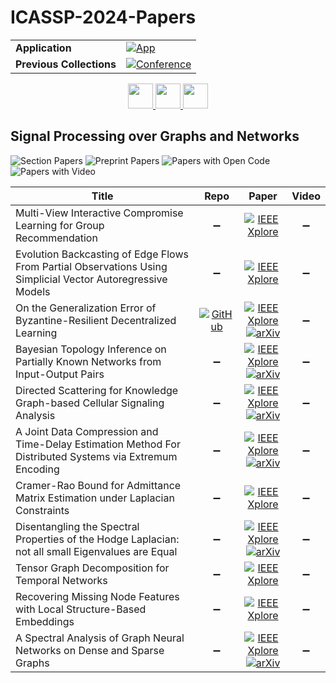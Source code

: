 # ICASSP-2024-Papers

<table>
    <tr>
        <td><strong>Application</strong></td>
        <td>
            <a href="https://huggingface.co/spaces/DmitryRyumin/NewEraAI-Papers" style="float:left;">
                <img src="https://img.shields.io/badge/🤗-NewEraAI--Papers-FFD21F.svg" alt="App" />
            </a>
        </td>
    </tr>
    <tr>
        <td><strong>Previous Collections</strong></td>
        <td>
            <a href="https://github.com/DmitryRyumin/ICASSP-2023-24-Papers/blob/main/README_2023.md">
                <img src="http://img.shields.io/badge/ICASSP-2023-0073AE.svg" alt="Conference">
            </a>
        </td>
    </tr>
</table>

<div align="center">
    <a href="https://github.com/DmitryRyumin/ICASSP-2023-24-Papers/blob/main/sections/2024/main/IVMSP-P15.md">
        <img src="https://cdn.jsdelivr.net/gh/DmitryRyumin/NewEraAI-Papers@main/images/left.svg" width="40" alt="" />
    </a>
    <a href="https://github.com/DmitryRyumin/ICASSP-2023-24-Papers/">
        <img src="https://cdn.jsdelivr.net/gh/DmitryRyumin/NewEraAI-Papers@main/images/home.svg" width="40" alt="" />
    </a>
    <a href="https://github.com/DmitryRyumin/ICASSP-2023-24-Papers/blob/main/sections/2024/main/SLP-L21.md">
        <img src="https://cdn.jsdelivr.net/gh/DmitryRyumin/NewEraAI-Papers@main/images/right.svg" width="40" alt="" />
    </a>
</div>


## Signal Processing over Graphs and Networks

![Section Papers](https://img.shields.io/badge/Section%20Papers-11-42BA16) ![Preprint Papers](https://img.shields.io/badge/Preprint%20Papers-6-b31b1b) ![Papers with Open Code](https://img.shields.io/badge/Papers%20with%20Open%20Code-1-1D7FBF) ![Papers with Video](https://img.shields.io/badge/Papers%20with%20Video-0-FF0000)

| **Title** | **Repo** | **Paper** | **Video** |
|-----------|:--------:|:---------:|:---------:|
| Multi-View Interactive Compromise Learning for Group Recommendation | :heavy_minus_sign: | [![IEEE Xplore](https://img.shields.io/badge/IEEE-10445991-E4A42C.svg)](https://ieeexplore.ieee.org/document/10445991) | :heavy_minus_sign: |
| Evolution Backcasting of Edge Flows From Partial Observations Using Simplicial Vector Autoregressive Models | :heavy_minus_sign: | [![IEEE Xplore](https://img.shields.io/badge/IEEE-10448180-E4A42C.svg)](https://ieeexplore.ieee.org/document/10448180) | :heavy_minus_sign: |
| On the Generalization Error of Byzantine-Resilient Decentralized Learning | [![GitHub](https://img.shields.io/github/stars/haoxiangye/BRDSGD-GE?style=flat)](https://github.com/haoxiangye/BRDSGD-GE) | [![IEEE Xplore](https://img.shields.io/badge/IEEE-10447366-E4A42C.svg)](https://ieeexplore.ieee.org/document/10447366) <br/> [![arXiv](https://img.shields.io/badge/arXiv-2407.08632-b31b1b.svg)](https://arxiv.org/abs/2407.08632) | :heavy_minus_sign: |
| Bayesian Topology Inference on Partially Known Networks from Input-Output Pairs | :heavy_minus_sign: | [![IEEE Xplore](https://img.shields.io/badge/IEEE-10447496-E4A42C.svg)](https://ieeexplore.ieee.org/document/10447496) <br/> [![arXiv](https://img.shields.io/badge/arXiv-2309.06532-b31b1b.svg)](https://arxiv.org/abs/2309.06532) | :heavy_minus_sign: |
| Directed Scattering for Knowledge Graph-based Cellular Signaling Analysis | :heavy_minus_sign: | [![IEEE Xplore](https://img.shields.io/badge/IEEE-10446530-E4A42C.svg)](https://ieeexplore.ieee.org/document/10446530) <br/> [![arXiv](https://img.shields.io/badge/arXiv-2309.07813-b31b1b.svg)](https://arxiv.org/abs/2309.07813) | :heavy_minus_sign: |
| A Joint Data Compression and Time-Delay Estimation Method For Distributed Systems via Extremum Encoding | :heavy_minus_sign: | [![IEEE Xplore](https://img.shields.io/badge/IEEE-10446180-E4A42C.svg)](https://ieeexplore.ieee.org/document/10446180) <br/> [![arXiv](https://img.shields.io/badge/arXiv-2404.09244-b31b1b.svg)](https://arxiv.org/abs/2404.09244) | :heavy_minus_sign: |
| Cramer-Rao Bound for Admittance Matrix Estimation under Laplacian Constraints | :heavy_minus_sign: | [![IEEE Xplore](https://img.shields.io/badge/IEEE-10447538-E4A42C.svg)](https://ieeexplore.ieee.org/document/10447538) | :heavy_minus_sign: |
| Disentangling the Spectral Properties of the Hodge Laplacian: not all small Eigenvalues are Equal | :heavy_minus_sign: | [![IEEE Xplore](https://img.shields.io/badge/IEEE-10446051-E4A42C.svg)](https://ieeexplore.ieee.org/document/10446051) <br/> [![arXiv](https://img.shields.io/badge/arXiv-2311.14427-b31b1b.svg)](https://arxiv.org/abs/2311.14427) | :heavy_minus_sign: |
| Tensor Graph Decomposition for Temporal Networks | :heavy_minus_sign: | [![IEEE Xplore](https://img.shields.io/badge/IEEE-10447234-E4A42C.svg)](https://ieeexplore.ieee.org/document/10447234) | :heavy_minus_sign: |
| Recovering Missing Node Features with Local Structure-Based Embeddings | :heavy_minus_sign: | [![IEEE Xplore](https://img.shields.io/badge/IEEE-10447223-E4A42C.svg)](https://ieeexplore.ieee.org/document/10447223) | :heavy_minus_sign: |
| A Spectral Analysis of Graph Neural Networks on Dense and Sparse Graphs | :heavy_minus_sign: | [![IEEE Xplore](https://img.shields.io/badge/IEEE-10448216-E4A42C.svg)](https://ieeexplore.ieee.org/document/10448216) <br/> [![arXiv](https://img.shields.io/badge/arXiv-2211.03231-b31b1b.svg)](https://arxiv.org/abs/2211.03231) | :heavy_minus_sign: |
